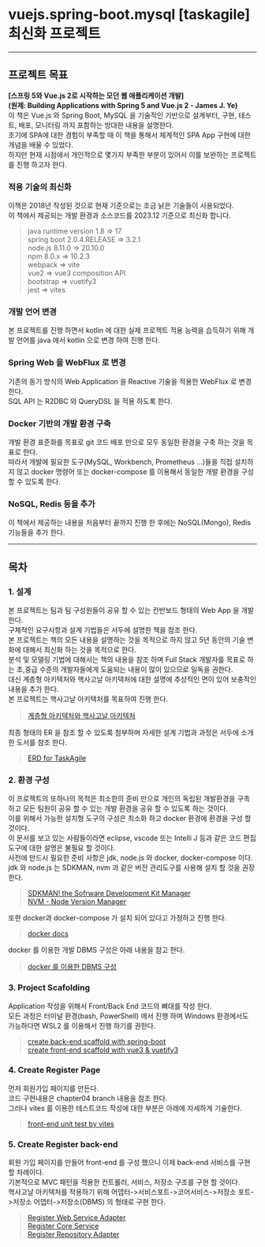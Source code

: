 # vuejs.spring-boot.mysql [taskagile] 최신화 프로젝트
---

## 프로젝트 목표
**[스프링 5와 Vue.js 2로 시작하는 모던 웹 애플리케이션 개발]**   
**(원제: Building Applications with Spring 5 and Vue.js 2 - James J. Ye)**   
이 책은 Vue.js 와 Spring Boot, MySQL 을 기술적인 기반으로 설계부터, 구현, 테스트, 배포, 모니터링 까지 포함하는 방대한 내용을 설명한다.   
초기에 SPA에 대한 경험이 부족할 때 이 책을 통해서 체계적인 SPA App 구현에 대한 개념을 배울 수 있었다.   
하지만 현재 시점에서 개인적으로 몇가지 부족한 부분이 있어서 이를 보완하는 프로젝트를 진행 하고자 한다.   

### 적용 기술의 최신화
이책은 2018년 작성된 것으로 현재 기준으로는 조금 낡은 기술들이 사용되었다.   
이 책에서 제공되는 개발 환경과 소스코드를 2023.12 기준으로 최신화 합니다.   
> java runtime version 1.8 => 17   
> spring boot 2.0.4.RELEASE => 3.2.1    
> node.js 8.11.0 => 20.10.0   
> npm 8.0.x => 10.2.3   
> webpack => vite   
> vue2 => vue3 composition API   
> bootstrap => vuetify3   
> jest => vites   

### 개발 언어 변경
본 프로젝트를 진행 하면서 kotlin 에 대한 실제 프로젝트 적용 능력을 습득하기 위해 개발 언어를 java 에서 kotlin 으로 변경 하여 진행 한다.

### Spring Web 을 WebFlux 로 변경
기존의 동기 방식의 Web Application 을 Reactive 기술을 적용한 WebFlux 로 변경한다.    
SQL API 는 R2DBC 와 QueryDSL 을 적용 하도록 한다.

### Docker 기반의 개발 환경 구축
개발 환경 표준화를 목표로 git 코드 배포 만으로 모두 동일한 환경을 구축 하는 것을 목표로 한다.   
따라서 개발에 필요한 도구(MySQL, Workbench, Prometheus ...)들을 직접 설치하지 않고 docker 명령어 또는 docker-compose 를 이용해서 동일한 개발 환경을 구성 할 수 있도록 한다.

### NoSQL, Redis 등을 추가
이 책에서 제공하는 내용을 처음부터 끝까지 진행 한 후에는 NoSQL(Mongo), Redis 기능들을 추가 한다.

---

## 목차

### 1. 설계
본 프로젝트는 팀과 팀 구성원들이 공유 할 수 있는 칸반보드 형태의 Web App 을 개발 한다.   
구체적인 요구사항과 설계 기법들은 서두에 설명한 책을 참조 한다.   
본 프로젝트는 책의 모든 내용을 설명하는 것을 목적으로 하지 않고 5년 동안의 기술 변화에 대해서 최신화 하는 것을 목적으로 한다.   
분석 및 모델링 기법에 대해서는 책의 내용을 참조 하며 Full Stack 개발자를 목표로 하는 초,중급 수준의 개발자들에게 도움되는 내용이 많이 있으므로 일독을 권한다.   
대신 계층형 아키텍처와 핵사고날 아키텍처에 대한 설명에 추상적인 면이 있어 보충적인 내용을 추가 한다.   
본 프로젝트는 핵사고날 아키텍처를 목표하여 진행 한다.   
> [계층형 아키텍처와 핵사고날 아키텍처](./documents/chapter01-01.md)   
   
최종 형태의 ER 을 참조 할 수 있도록 첨부하며 자세한 설계 기법과 과정은 서두에 소개한 도서를 참조 한다.   
> [ERD for TaskAgile](./documents/chapter01-02.md)


### 2. 환경 구성
이 프로젝트의 또하나의 목적은 최소한의 준비 만으로 개인의 독립된 개발환경을 구촉 하고 모든 팀원이 공유 할 수 있는 개발 환경을 공유 할 수 있도록 하는 것이다.   
이를 위해서 가능한 설치형 도구의 구성은 최소화 하고 docker 환경에 환경을 구성 할 것이다.   
이 문서를 보고 있는 사람들이라면 eclipse, vscode 또는 Intelli J 등과 같은 코드 편집도구에 대한 설명은 불필요 할 것이다.   
사전에 만드시 필요한 준비 사항은 jdk, node.js 와 docker, docker-compose 이다.   
jdk 와 node.js 는 SDKMAN, nvm 과 같은 버전 관리도구를 사용해 설치 할 것을 권장한다.   
> [SDKMAN! the Sofrware Development Kit Manager](https://sdkman.io/)   
> [NVM - Node Version Manager](https://github.com/nvm-sh/nvm)   

또한 docker과 docker-compose 가 설치 되어 있다고 가정하고 진행 한다.   
> [docker docs](https://docs.docker.com/)   

docker 를 이용한 개발 DBMS 구성은 아래 내용을 참고 한다.   
> [docker 를 이용한 DBMS 구성](./documents/chapter02-01.md)


### 3. Project Scafolding
Application 작성을 위해서 Front/Back End 코드의 뼈대를 작성 한다.   
모든 과정은 터미널 환경(bash, PowerShell) 에서 진행 하며 Windows 환경에서도 가능하다면 WSL2 를 이용해서 진행 하기를 권한다.   

> [create back-end scaffold with spring-boot](./documents/chapter03-01.md)   
> [create front-end scaffold with vue3 & vuetify3](./documents/chapter03-02.md)   

### 4. Create Register Page
먼저 회원가입 페이지를 만든다.   
코드 구현내용은 chapter04 branch 내용을 참조 한다.   
그러나 vites 를 이용한 테스트코드 작성에 대한 부분은 아래에 자세하게 기술한다.   
> [front-end unit test by vites](./documents/chapter04-01.md)

### 5. Create Register back-end
회원 가입 페이지를 만들어 front-end 를 구성 했으니 이제 back-end 서비스를 구현 할 차례이다.   
기본적으로 MVC 패턴을 적용한 컨트롤러, 서비스, 저장소 구조를 구현 할 것이다.   
핵사고날 아키텍처를 적용하기 위해 어뎁터->서비스포트->코어서비스->저장소 포트->저장소 어뎁터->저장소(DBMS) 의 형태로 구현 한다.   

> [Register Web Service Adapter](./documents/chapter05-01.md)   
> [Register Core Service](#)   
> [Register Repository Adapter](#)   
